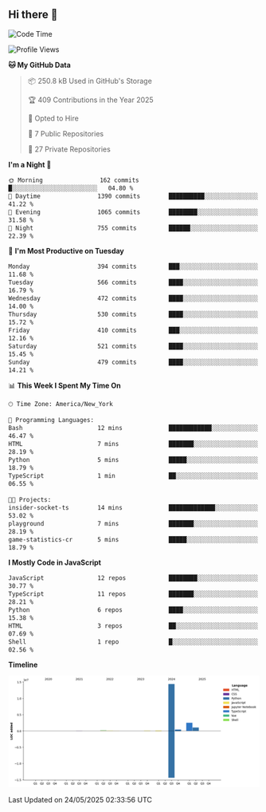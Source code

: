 ## Hi there 👋

<!--START_SECTION:waka-->
![Code Time](http://img.shields.io/badge/Code%20Time-329%20hrs%2050%20mins-blue)

![Profile Views](http://img.shields.io/badge/Profile%20Views-59-blue)

**🐱 My GitHub Data** 

> 📦 250.8 kB Used in GitHub's Storage 
 > 
> 🏆 409 Contributions in the Year 2025
 > 
> 💼 Opted to Hire
 > 
> 📜 7 Public Repositories 
 > 
> 🔑 27 Private Repositories 
 > 
**I'm a Night 🦉** 

```text
🌞 Morning                162 commits         █░░░░░░░░░░░░░░░░░░░░░░░░   04.80 % 
🌆 Daytime                1390 commits        ██████████░░░░░░░░░░░░░░░   41.22 % 
🌃 Evening                1065 commits        ████████░░░░░░░░░░░░░░░░░   31.58 % 
🌙 Night                  755 commits         ██████░░░░░░░░░░░░░░░░░░░   22.39 % 
```
📅 **I'm Most Productive on Tuesday** 

```text
Monday                   394 commits         ███░░░░░░░░░░░░░░░░░░░░░░   11.68 % 
Tuesday                  566 commits         ████░░░░░░░░░░░░░░░░░░░░░   16.79 % 
Wednesday                472 commits         ████░░░░░░░░░░░░░░░░░░░░░   14.00 % 
Thursday                 530 commits         ████░░░░░░░░░░░░░░░░░░░░░   15.72 % 
Friday                   410 commits         ███░░░░░░░░░░░░░░░░░░░░░░   12.16 % 
Saturday                 521 commits         ████░░░░░░░░░░░░░░░░░░░░░   15.45 % 
Sunday                   479 commits         ████░░░░░░░░░░░░░░░░░░░░░   14.21 % 
```


📊 **This Week I Spent My Time On** 

```text
🕑︎ Time Zone: America/New_York

💬 Programming Languages: 
Bash                     12 mins             ████████████░░░░░░░░░░░░░   46.47 % 
HTML                     7 mins              ███████░░░░░░░░░░░░░░░░░░   28.19 % 
Python                   5 mins              █████░░░░░░░░░░░░░░░░░░░░   18.79 % 
TypeScript               1 min               ██░░░░░░░░░░░░░░░░░░░░░░░   06.55 % 

🐱‍💻 Projects: 
insider-socket-ts        14 mins             █████████████░░░░░░░░░░░░   53.02 % 
playground               7 mins              ███████░░░░░░░░░░░░░░░░░░   28.19 % 
game-statistics-cr       5 mins              █████░░░░░░░░░░░░░░░░░░░░   18.79 % 
```

**I Mostly Code in JavaScript** 

```text
JavaScript               12 repos            ████████░░░░░░░░░░░░░░░░░   30.77 % 
TypeScript               11 repos            ███████░░░░░░░░░░░░░░░░░░   28.21 % 
Python                   6 repos             ████░░░░░░░░░░░░░░░░░░░░░   15.38 % 
HTML                     3 repos             ██░░░░░░░░░░░░░░░░░░░░░░░   07.69 % 
Shell                    1 repo              █░░░░░░░░░░░░░░░░░░░░░░░░   02.56 % 
```



**Timeline**

![Lines of Code chart](https://raw.githubusercontent.com/dikshithvishnu/dikshithvishnu/main/assets/bar_graph.png)


 Last Updated on 24/05/2025 02:33:56 UTC
<!--END_SECTION:waka-->
